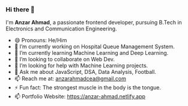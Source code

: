 ### Hi there 👋

I'm <strong>Anzar Ahmad</strong>, a passionate frontend developer, pursuing B.Tech in Electronics and Communication Engineering.

- 😄 Pronouns: He/Him
- 🔭 I’m currently working on Hospital Queue Management System.
- 🌱 I’m currently learning Machine Learning and Deep Learning.
- 👯 I’m looking to collaborate on Web Dev.
- 🤔 I’m looking for help with Machine Learning projects.
- 💬 Ask me about JavaScript, DSA, Data Analysis, Football.
- 📫 Reach me at: anzarahmadcea@gmail.com
- ⚡ Fun fact: The strongest muscle in the body is the tongue.
- 📫 Portfolio Website: https://anzar-ahmad.netlify.app
